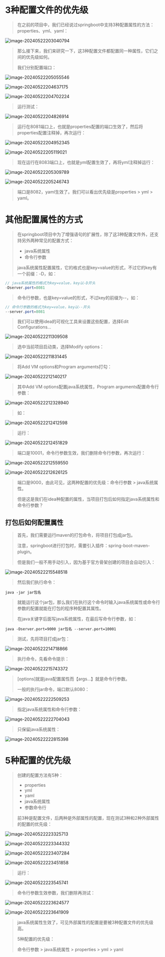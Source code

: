 # 3种配置文件的优先级

> 在之前的项目中，我们已经说过springboot中支持3种配置属性的方法：properties、yml、yaml：

![image-20240522203040794](E:\springboot-vue\18.springboot的原理\assets\image-20240522203040794.png)

> 那么接下来，我们来研究一下，这3种配置文件都配置同一种属性，它们之间的优先级如何。
>
> 我们分别配置端口：

![image-20240522205055546](E:\springboot-vue\18.springboot的原理\assets\image-20240522205055546.png)

![image-20240522204637175](E:\springboot-vue\18.springboot的原理\assets\image-20240522204637175.png)

![image-20240522204702224](E:\springboot-vue\18.springboot的原理\assets\image-20240522204702224.png)

> 运行测试：

![image-20240522204826914](E:\springboot-vue\18.springboot的原理\assets\image-20240522204826914.png)

> 运行在8081端口上，也就是properties配置的端口生效了，然后将properties配置注释掉，再次运行：

![image-20240522204952345](E:\springboot-vue\18.springboot的原理\assets\image-20240522204952345.png)

![image-20240522205119021](E:\springboot-vue\18.springboot的原理\assets\image-20240522205119021.png)

> 现在运行在8083端口上，也就是yml配置生效了，再将yml注释掉运行：

![image-20240522205309789](E:\springboot-vue\18.springboot的原理\assets\image-20240522205309789.png)

![image-20240522205246743](E:\springboot-vue\18.springboot的原理\assets\image-20240522205246743.png)

> 端口是8082，yaml生效了。我们可以看出优先级是properties > yml > yaml。



# 其他配置属性的方式

> 在springboot项目中为了增强语句的扩展性，除了这3种配置文件外，还支持另外两种常见的配置方式：
>
> - java系统属性
> - 命令行参数
>
> java系统属性配置属性，它的格式也是key=value的形式，不过它的key有一个前缀：-D，如：

```java
// java系统属性的格式为key=value，key以-D开头
-Dserver.port=8081
```

> 命令行参数，也是key=value的形式，不过key的前缀为--，如：

```java
// 命令行参数的格式为key=value，key以--开头
--server.port=8081
```

> 我们可以使用idea的可视化工具来设置这些配置，选择Edit Configurations...

![image-20240522211309508](E:\springboot-vue\18.springboot的原理\assets\image-20240522211309508.png)

> 选中当前项目启动类，选择Modify options：

![image-20240522211831445](E:\springboot-vue\18.springboot的原理\assets\image-20240522211831445.png)

> 将Add VM options和Program arguments打勾：

![image-20240522212140217](E:\springboot-vue\18.springboot的原理\assets\image-20240522212140217.png)

> 其中Add VM options配置java系统属性，Program arguments配置命令行参数：

![image-20240522212328940](E:\springboot-vue\18.springboot的原理\assets\image-20240522212328940.png)

> 如：

![image-20240522212412598](E:\springboot-vue\18.springboot的原理\assets\image-20240522212412598.png)

> 运行：

![image-20240522212451829](E:\springboot-vue\18.springboot的原理\assets\image-20240522212451829.png)

> 端口是10001，命令行参数生效，我们删除命令行参数，再次运行：

![image-20240522212559550](E:\springboot-vue\18.springboot的原理\assets\image-20240522212559550.png)

![image-20240522212626125](E:\springboot-vue\18.springboot的原理\assets\image-20240522212626125.png)

> 端口是9000，由此可见，这两种配置的优先级：命令行参数 > java系统属性。
>
> 但是这是我们在idea种配置的属性，当项目打包后如何指定java系统属性和命令行参数？



## 打包后如何配置属性

> 首先，我们需要运行maven的打包命令，将项目打包成jar包。
>
> 注意，springboot进行打包时，需要引入插件：spring-boot-maven-plugin。
>
> 但是我们一般不用手动引入，因为基于官方骨架创建的项目会自动引入：

![image-20240522215548518](E:\springboot-vue\18.springboot的原理\assets\image-20240522215548518.png)

> 然后我们执行命令：

```shell
java -jar jar包名
```

> 就能运行这个jar包，那么我们在执行这个命令时输入java系统属性或命令行参数的配置就能在打包的程序种配置其属性。
>
> 在java关键字后面写java系统属性，在最后写命令行参数，如：

```shell
java -Dserver.port=9000 jar包名 --server.port=10001
```

> 测试，先将项目打成jar包：

![image-20240522214718866](E:\springboot-vue\18.springboot的原理\assets\image-20240522214718866.png)

> 执行命令，先看命令提示：

![image-20240522215743372](E:\springboot-vue\18.springboot的原理\assets\image-20240522215743372.png)

> [options]就是java配置属性而【args...】就是命令行参数。
>
> 一般的执行jar命令，端口默认8080：

![image-20240522222509253](E:\springboot-vue\18.springboot的原理\assets\image-20240522222509253.png)

> 指定java系统属性和命令行参数：

![image-20240522222704043](E:\springboot-vue\18.springboot的原理\assets\image-20240522222704043.png)

> 只保留java系统属性：

![image-20240522222815398](E:\springboot-vue\18.springboot的原理\assets\image-20240522222815398.png)



# 5种配置的优先级

> 创建的配置方法有5种：
>
> - properties
> - yml
> - yaml
> - java系统属性
> - 参数命令行
>
> 前3种是配置文件，后两种是外部属性的配置，现在测试3种和2种外部属性的配置的优先级：

![image-20240522223325713](E:\springboot-vue\18.springboot的原理\assets\image-20240522223325713.png)

![image-20240522223344332](E:\springboot-vue\18.springboot的原理\assets\image-20240522223344332.png)

![image-20240522223407284](E:\springboot-vue\18.springboot的原理\assets\image-20240522223407284.png)

![image-20240522223451858](E:\springboot-vue\18.springboot的原理\assets\image-20240522223451858.png)

> 运行：

![image-20240522223545741](E:\springboot-vue\18.springboot的原理\assets\image-20240522223545741.png)

> 命令行参数生效参数，我们删除再测试：

![image-20240522223624577](E:\springboot-vue\18.springboot的原理\assets\image-20240522223624577.png)

![image-20240522223641909](E:\springboot-vue\18.springboot的原理\assets\image-20240522223641909.png)

> java系统属性生效了，可见外部属性的配置是要被3种配置文件的优先级高。
>
> 5种配置的优先级：
>
> 命令行参数 > java系统属性 > properties > yml > yaml
